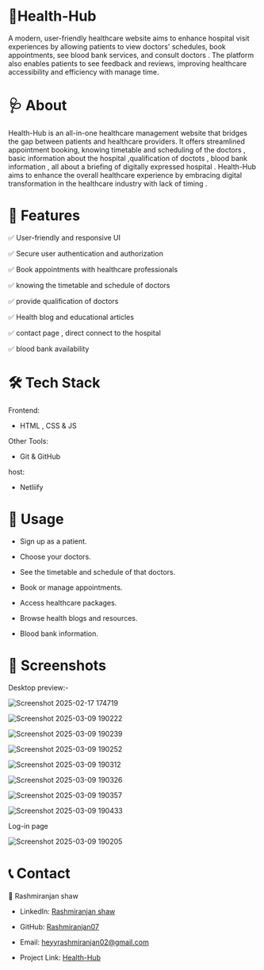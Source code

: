 # 🏥Health-Hub

A modern, user-friendly healthcare website aims to enhance hospital visit experiences by allowing patients to view doctors' schedules, book appointments, see blood bank services, and consult doctors . The platform also enables patients to see feedback and reviews, improving healthcare accessibility and efficiency with manage time.


# 🩺 About

Health-Hub is an all-in-one healthcare management website that bridges the gap between patients and healthcare providers. It offers streamlined appointment booking, knowing timetable and scheduling of the doctors , basic information about the hospital ,qualification of doctots , blood bank information , all about a briefing of digitally expressed hospital . Health-Hub aims to enhance the overall healthcare experience by embracing digital transformation in the healthcare industry with lack of timing .


# 🌟 Features

✅ User-friendly and responsive UI

✅ Secure user authentication and authorization

✅ Book appointments with healthcare professionals

✅ knowing the timetable and schedule of doctors 

✅ provide qualification of doctors 

✅ Health blog and educational articles

✅ contact page , direct connect to the hospital 

✅ blood bank availability




# 🛠 Tech Stack

Frontend:
- HTML , CSS & JS

Other Tools:
- Git & GitHub

host:
- Netliify


# 🚀 Usage

- Sign up as a patient.

- Choose your doctors.

- See the timetable and schedule of that doctors.

- Book or manage appointments.

- Access healthcare packages.

- Browse health blogs and resources.

- Blood bank information.



# 📸 Screenshots 

Desktop preview:-


![Screenshot 2025-02-17 174719](https://github.com/user-attachments/assets/84de5eb6-07d2-4204-ad14-eba73d4f70d5)

![Screenshot 2025-03-09 190222](https://github.com/user-attachments/assets/5897fe37-1ded-4057-8325-1da9a635bb80)

![Screenshot 2025-03-09 190239](https://github.com/user-attachments/assets/05d66594-11dd-4dfa-8823-d9287b27286c)

![Screenshot 2025-03-09 190252](https://github.com/user-attachments/assets/a29fd2f9-06f4-4145-b51e-0eab773ca165)

![Screenshot 2025-03-09 190312](https://github.com/user-attachments/assets/21f13142-d75c-42e6-8f02-16988a609634)

![Screenshot 2025-03-09 190326](https://github.com/user-attachments/assets/d8ecdb8e-f89d-4a02-91a1-6185116b7094)

![Screenshot 2025-03-09 190357](https://github.com/user-attachments/assets/3ebbfdc4-66f0-4003-ad23-35a0fc4cff50)

![Screenshot 2025-03-09 190433](https://github.com/user-attachments/assets/49396e26-988f-4ec1-9ba6-af9d995f38bd)

Log-in page 

![Screenshot 2025-03-09 190205](https://github.com/user-attachments/assets/4ec185c8-7743-4ec8-9484-04ee18311651)

# 📞 Contact

👤 Rashmiranjan shaw

- LinkedIn: [Rashmiranjan shaw](https://www.linkedin.com/in/rashmiranjan-shaw-8333a532a/)

- GitHub: [Rashmiranjan07](https://github.com/Rashmiranjan07)

- Email: heyyrashmiranjan02@gmail.com

- Project Link: [Health-Hub](https://dancing-sprinkles-1703e2.netlify.app/)
